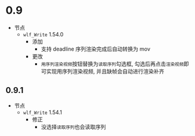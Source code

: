 # 0.9

- 节点
  - `wlf_Write` 1.54.0
    - 添加
      - 支持 deadline 序列渲染完成后自动转换为 mov
    - 更改
      - `用序列渲染视频`按钮替换为`读取序列`勾选框, 勾选后再点击`渲染视频`即可实现用序列渲染视频, 并且缺帧会自动进行渲染补齐

## 0.9.1

- 节点
  - `wlf_Write` 1.54.1
    - 修正
      - 没选择`读取序列`也会读取序列
